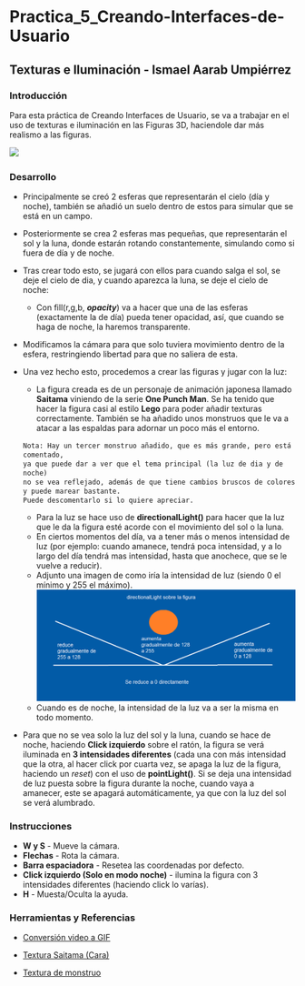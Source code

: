 # Practica_5_Creando-Interfaces-de-Usuario
## Texturas e Iluminación - Ismael Aarab Umpiérrez

### Introducción
Para esta práctica de Creando Interfaces de Usuario, se va a trabajar en el uso de texturas e iluminación en las Figuras 3D, haciendole dar más realismo a las figuras.


![](texturas.gif)

### Desarrollo
- Principalmente se creó 2 esferas que representarán el cielo (día y noche), también se añadió un suelo dentro de estos para simular que se está en un campo.
- Posteriormente se crea 2 esferas mas pequeñas, que representarán el sol y la luna, donde estarán rotando constantemente, simulando como si fuera de día y de noche.
- Tras crear todo esto, se jugará con ellos para cuando salga el sol, se deje el cielo de dia, y cuando aparezca la luna, se deje el cielo de noche:
  - Con fill(r,g,b, ***opacity***) va a hacer que una de las esferas (exactamente la de día) pueda tener opacidad, así, que cuando se haga de noche, la haremos transparente.
- Modificamos la cámara para que solo tuviera movimiento dentro de la esfera, restringiendo libertad para que no saliera de esta.
- Una vez hecho esto, procedemos a crear las figuras y jugar con la luz:
  - La figura creada es de un personaje de animación japonesa llamado **Saitama** viniendo de la serie **One Punch Man**. Se ha tenido que hacer la figura casi al estilo **Lego** para poder añadir texturas correctamente. También se ha añadido unos monstruos que le va a atacar a las espaldas para adornar un poco más el entorno.
  ```
  Nota: Hay un tercer monstruo añadido, que es más grande, pero está comentado,
  ya que puede dar a ver que el tema principal (la luz de dia y de noche)
  no se vea reflejado, además de que tiene cambios bruscos de colores y puede marear bastante.
  Puede descomentarlo si lo quiere apreciar.
  ```
  - Para la luz se hace uso de **directionalLight()** para hacer que la luz que le da la figura esté acorde con el movimiento del sol o la luna. 
  - En ciertos momentos del día, va a tener más o menos intensidad de luz (por ejemplo: cuando amanece, tendrá poca intensidad, y a lo largo del día tendrá mas intensidad, hasta que anochece, que se le vuelve a reducir). 
  - Adjunto una imagen de como iría la intensidad de luz (siendo 0 el mínimo y 255 el máximo).
  ![](directionalLight.png)
  - Cuando es de noche, la intensidad de la luz va a ser la misma en todo momento.
  
- Para que no se vea solo la luz del sol y la luna, cuando se hace de noche, haciendo **Click izquierdo** sobre el ratón, la figura se verá iluminada en **3 intensidades diferentes** (cada una con más intensidad que la otra, al hacer click por cuarta vez, se apaga la luz de la figura, haciendo un *reset*) con el uso de **pointLight()**. Si se deja una intensidad de luz puesta sobre la figura durante la noche, cuando vaya a amanecer, este se apagará automáticamente, ya que con la luz del sol se verá alumbrado.

### Instrucciones
  - **W y S** - Mueve la cámara.
  - **Flechas** - Rota la cámara.
  - **Barra espaciadora** - Resetea las coordenadas por defecto.
  - **Click izquierdo (Solo en modo noche)** - ilumina la figura con 3 intensidades diferentes (haciendo click lo varías).
  - **H** - Muesta/Oculta la ayuda.
  
  
### Herramientas y Referencias
  
  - [Conversión video a GIF](https://imagen.online-convert.com/es/convertir-a-gif)
  
  - [Textura Saitama (Cara)](https://steamcommunity.com/sharedfiles/filedetails/?id=880113839)
  
  - [Textura de monstruo](https://www.models-resource.com/wii/supersmashbrosbrawl/model/9029/)
  
